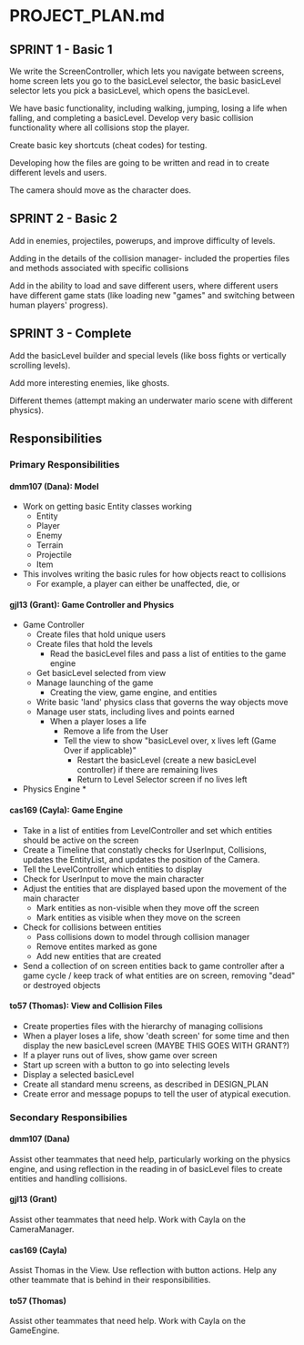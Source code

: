 # PROJECT_PLAN.md
## SPRINT 1 - Basic 1
We write the ScreenController, which lets you navigate between screens, home screen lets you go to the basicLevel selector, the basic basicLevel selector lets you pick a basicLevel, which opens the basicLevel. 

We have basic functionality, including walking, jumping, losing a life when falling, and completing a basicLevel. Develop very basic collision functionality where all collisions stop the player.

Create basic key shortcuts (cheat codes) for testing.

Developing how the files are going to be written and read in to create different levels and users.

The camera should move as the character does.

## SPRINT 2 - Basic 2
Add in enemies, projectiles, powerups, and improve difficulty of levels.

Adding in the details of the collision manager- included the properties files and methods associated with specific collisions

Add in the ability to load and save different users, where different users have different game stats (like loading new "games" and switching between human players' progress).

## SPRINT 3 - Complete

Add the basicLevel builder and special levels (like boss fights or vertically scrolling levels).

Add more interesting enemies, like ghosts.

Different themes (attempt making an underwater mario scene with different physics).

## Responsibilities

### Primary Responsibilities

#### dmm107 (Dana): Model
* Work on getting basic Entity classes working
    * Entity
    * Player
    * Enemy
    * Terrain
    * Projectile
    * Item
* This involves writing the basic rules for how objects react to collisions
    * For example, a player can either be unaffected, die, or 


#### gjl13 (Grant): Game Controller and Physics
* Game Controller
    * Create files that hold unique users
    * Create files that hold the levels
        * Read the basicLevel files and pass a list of entities to the game engine
    * Get basicLevel selected from view
    * Manage launching of the game
        * Creating the view, game engine, and entities
    * Write basic 'land' physics class that governs the way objects move
    * Manage user stats, including lives and points earned
        * When a player loses a life
            * Remove a life from the User
            * Tell the view to show "basicLevel over, x lives left (Game Over if applicable)"
                * Restart the basicLevel (create a new basicLevel controller) if there are remaining lives
                * Return to Level Selector screen if no lives left
* Physics Engine
    * 

#### cas169 (Cayla): Game Engine
* Take in a list of entities from LevelController and set which entities should be active on the screen
* Create a Timeline that constatly checks for UserInput, Collisions, updates the EntityList, and updates the position of the Camera.
* Tell the LevelController which entities to display
* Check for UserInput to move the main character
* Adjust the entities that are displayed based upon the movement of the main character
    * Mark entities as non-visible when they move off the screen
    * Mark entities as visible when they move on the screen
* Check for collisions between entities
    * Pass collisions down to model through collision manager
    * Remove entites marked as gone
    * Add new entities that are created
* Send a collection of on screen entities back to game controller after a game cycle / keep track of what entities are on screen, removing "dead" or destroyed objects


#### to57 (Thomas): View and Collision Files
* Create properties files with the hierarchy of managing collisions
* When a player loses a life, show 'death screen' for some time and then display the new basicLevel screen (MAYBE THIS GOES WITH GRANT?)
* If a player runs out of lives, show game over screen
* Start up screen with a button to go into selecting levels
* Display a selected basicLevel
* Create all standard menu screens, as described in DESIGN_PLAN
* Create error and message popups to tell the user of atypical execution.

### Secondary Responsibilies

#### dmm107 (Dana)
Assist other teammates that need help, particularly working on the physics engine, and using reflection in the reading in of basicLevel files to create entities and handling collisions.

#### gjl13 (Grant)
Assist other teammates that need help. Work with Cayla on the CameraManager.

#### cas169 (Cayla)
Assist Thomas in the View. Use reflection with button actions. Help any other teammate that is behind in their responsibilities. 

#### to57 (Thomas)
Assist other teammates that need help. Work with Cayla on the GameEngine.

